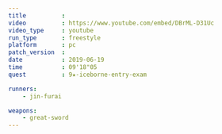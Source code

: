 ```yaml
---
title          :
video          : https://www.youtube.com/embed/DBrML-D31Uc
video_type     : youtube
run_type       : freestyle
platform       : pc
patch_version  :
date           : 2019-06-19
time           : 09'18"05
quest          : 9★-iceborne-entry-exam

runners:
    - jin-furai

weapons:
    - great-sword
---
```

